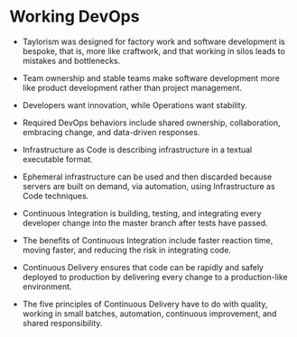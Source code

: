 # Working DevOps

- Taylorism was designed for factory work and software development is bespoke, that is, more like craftwork, and that working in silos leads to mistakes and bottlenecks. 

- Team ownership and stable teams make software development more like product development rather than project management. 

- Developers want innovation, while Operations want stability. 

- Required DevOps behaviors include shared ownership, collaboration, embracing change, and data-driven responses. 

- Infrastructure as Code is describing infrastructure in a textual executable format. 

- Ephemeral infrastructure can be used and then discarded because servers are built on demand, via automation, using Infrastructure as Code techniques. 

- Continuous Integration is building, testing, and integrating every developer change into the master branch after tests have passed. 

- The benefits of Continuous Integration include faster reaction time, moving faster, and reducing the risk in integrating code. 

- Continuous Delivery ensures that code can be rapidly and safely deployed to production by delivering every change to a production-like environment. 

- The five principles of Continuous Delivery have to do with quality, working in small batches, automation, continuous improvement, and shared responsibility.
